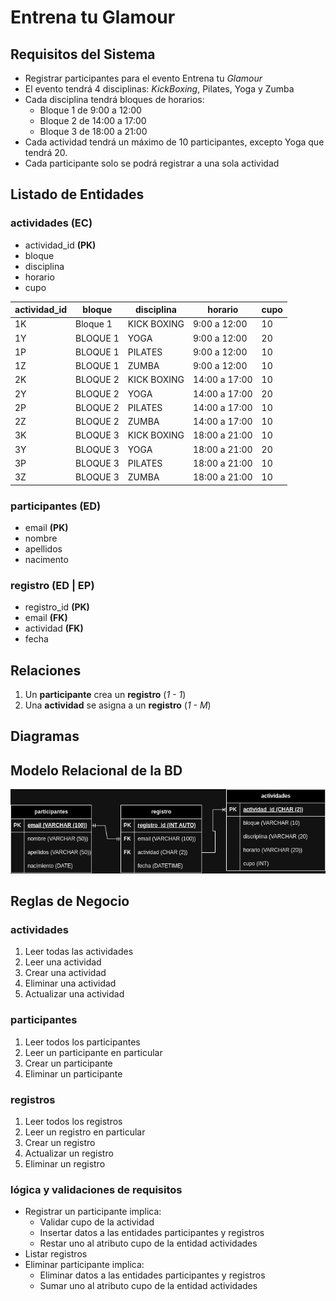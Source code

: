 # Entrena tu Glamour

## Requisitos del Sistema

- Registrar participantes para el evento Entrena tu _Glamour_
- El evento tendrá 4 disciplinas: _KickBoxing_, Pilates, Yoga y Zumba
- Cada disciplina tendrá bloques de horarios:
  - Bloque 1 de 9:00 a 12:00
  - Bloque 2 de 14:00 a 17:00
  - Bloque 3 de 18:00 a 21:00
- Cada actividad tendrá un máximo de 10 participantes, excepto Yoga que tendrá 20.
- Cada participante solo se podrá registrar a una sola actividad

## Listado de Entidades

### actividades **(EC)**

- actividad_id **(PK)**
- bloque
- disciplina
- horario
- cupo

<!-- De esta forma se vería nuestra tabla en la base de datos  -->

| actividad_id | bloque   | disciplina  | horario       | cupo |
| ------------ | -------- | ----------- | ------------- | ---- |
| 1K           | Bloque 1 | KICK BOXING | 9:00 a 12:00  | 10   |
| 1Y           | BLOQUE 1 | YOGA        | 9:00 a 12:00  | 20   |
| 1P           | BLOQUE 1 | PILATES     | 9:00 a 12:00  | 10   |
| 1Z           | BLOQUE 1 | ZUMBA       | 9:00 a 12:00  | 10   |
| 2K           | BLOQUE 2 | KICK BOXING | 14:00 a 17:00 | 10   |
| 2Y           | BLOQUE 2 | YOGA        | 14:00 a 17:00 | 20   |
| 2P           | BLOQUE 2 | PILATES     | 14:00 a 17:00 | 10   |
| 2Z           | BLOQUE 2 | ZUMBA       | 14:00 a 17:00 | 10   |
| 3K           | BLOQUE 3 | KICK BOXING | 18:00 a 21:00 | 10   |
| 3Y           | BLOQUE 3 | YOGA        | 18:00 a 21:00 | 20   |
| 3P           | BLOQUE 3 | PILATES     | 18:00 a 21:00 | 10   |
| 3Z           | BLOQUE 3 | ZUMBA       | 18:00 a 21:00 | 10   |

### participantes **(ED)**

- email **(PK)**
- nombre
- apellidos
- nacimento

### registro **(ED | EP)**

- registro_id **(PK)**
- email **(FK)**
- actividad **(FK)**
- fecha

## Relaciones

1. Un **participante** crea un **registro** (_1 - 1_)
1. Una **actividad** se asigna a un **registro** (_1 - M_)

## Diagramas

## Modelo Relacional de la BD

![Modelo Relacional](EntrenaTuGlamourModeloRelacional.png)

## Reglas de Negocio

### actividades

1. Leer todas las actividades
1. Leer una actividad
1. Crear una actividad
1. Eliminar una actividad
1. Actualizar una actividad

### participantes

1. Leer todos los participantes
1. Leer un participante en particular
1. Crear un participante
1. Eliminar un participante

### registros

1. Leer todos los registros
1. Leer un registro en particular
1. Crear un registro
1. Actualizar un registro
1. Eliminar un registro

### lógica y validaciones de requisitos

- Registrar un participante implica:
  - Validar cupo de la actividad
  - Insertar datos a las entidades participantes y registros
  - Restar uno al atributo cupo de la entidad actividades
- Listar registros
- Eliminar participante implica:
  - Eliminar datos a las entidades participantes y registros
  - Sumar uno al atributo cupo de la entidad actividades

